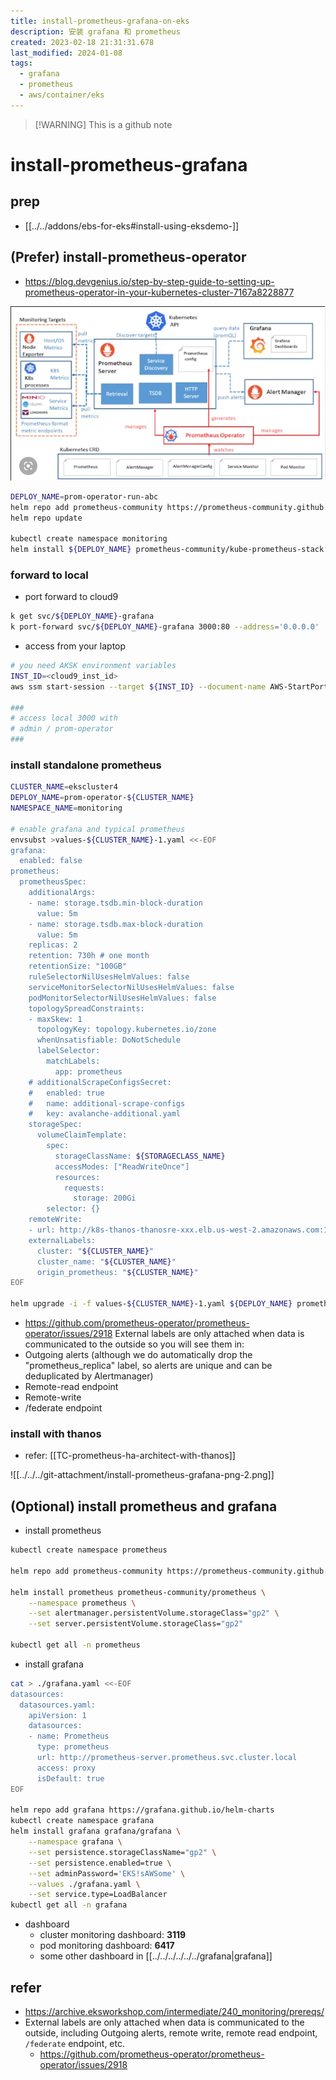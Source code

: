 ```yaml
---
title: install-prometheus-grafana-on-eks
description: 安装 grafana 和 prometheus
created: 2023-02-18 21:31:31.678
last_modified: 2024-01-08
tags:
  - grafana
  - prometheus
  - aws/container/eks
---
```

> [!WARNING] This is a github note
# install-prometheus-grafana
## prep
- [[../../addons/ebs-for-eks#install-using-eksdemo-]] 

## (Prefer) install-prometheus-operator

- https://blog.devgenius.io/step-by-step-guide-to-setting-up-prometheus-operator-in-your-kubernetes-cluster-7167a8228877

![install-prometheus-grafana-png-1.png](install-prometheus-grafana-png-1.png)

```sh
DEPLOY_NAME=prom-operator-run-abc
helm repo add prometheus-community https://prometheus-community.github.io/helm-charts
helm repo update

kubectl create namespace monitoring
helm install ${DEPLOY_NAME} prometheus-community/kube-prometheus-stack --namespace monitoring

```

### forward to local

- port forward to cloud9
```sh
k get svc/${DEPLOY_NAME}-grafana
k port-forward svc/${DEPLOY_NAME}-grafana 3000:80 --address='0.0.0.0'

```

- access from your laptop
```sh
# you need AKSK environment variables
INST_ID=<cloud9_inst_id>
aws ssm start-session --target ${INST_ID} --document-name AWS-StartPortForwardingSession --parameters '{"localPortNumber":["3000"],"portNumber":["3000"]}'

###
# access local 3000 with 
# admin / prom-operator
###

```

### install standalone prometheus
```sh
CLUSTER_NAME=ekscluster4
DEPLOY_NAME=prom-operator-${CLUSTER_NAME}
NAMESPACE_NAME=monitoring

# enable grafana and typical prometheus
envsubst >values-${CLUSTER_NAME}-1.yaml <<-EOF
grafana:
  enabled: false
prometheus:
  prometheusSpec:
    additionalArgs: 
    - name: storage.tsdb.min-block-duration
      value: 5m
    - name: storage.tsdb.max-block-duration
      value: 5m
    replicas: 2
    retention: 730h # one month
    retentionSize: "100GB"
    ruleSelectorNilUsesHelmValues: false
    serviceMonitorSelectorNilUsesHelmValues: false
    podMonitorSelectorNilUsesHelmValues: false
    topologySpreadConstraints: 
    - maxSkew: 1
      topologyKey: topology.kubernetes.io/zone
      whenUnsatisfiable: DoNotSchedule
      labelSelector:
        matchLabels:
          app: prometheus
    # additionalScrapeConfigsSecret: 
    #   enabled: true
    #   name: additional-scrape-configs
    #   key: avalanche-additional.yaml
    storageSpec: 
      volumeClaimTemplate:
        spec:
          storageClassName: ${STORAGECLASS_NAME}
          accessModes: ["ReadWriteOnce"]
          resources:
            requests:
              storage: 200Gi
        selector: {}
    remoteWrite: 
    - url: http://k8s-thanos-thanosre-xxx.elb.us-west-2.amazonaws.com:19291/api/v1/receive
    externalLabels: 
      cluster: "${CLUSTER_NAME}"
      cluster_name: "${CLUSTER_NAME}"
      origin_prometheus: "${CLUSTER_NAME}"
EOF

helm upgrade -i -f values-${CLUSTER_NAME}-1.yaml ${DEPLOY_NAME} prometheus-community/kube-prometheus-stack --namespace ${NAMESPACE_NAME} --create-namespace

```


- https://github.com/prometheus-operator/prometheus-operator/issues/2918
External labels are only attached when data is communicated to the outside so you will see them in:
- Outgoing alerts (although we do automatically drop the "prometheus_replica" label, so alerts are unique and can be deduplicated by Alertmanager)
- Remote-read endpoint
- Remote-write
- /federate endpoint


### install with thanos
- refer: [[TC-prometheus-ha-architect-with-thanos]]

![[../../../git-attachment/install-prometheus-grafana-png-2.png]]

## (Optional) install prometheus and grafana

- install prometheus
```sh
kubectl create namespace prometheus

helm repo add prometheus-community https://prometheus-community.github.io/helm-charts

helm install prometheus prometheus-community/prometheus \
    --namespace prometheus \
    --set alertmanager.persistentVolume.storageClass="gp2" \
    --set server.persistentVolume.storageClass="gp2"

kubectl get all -n prometheus

```

- install grafana
```sh
cat > ./grafana.yaml <<-EOF
datasources:
  datasources.yaml:
    apiVersion: 1
    datasources:
    - name: Prometheus
      type: prometheus
      url: http://prometheus-server.prometheus.svc.cluster.local
      access: proxy
      isDefault: true
EOF

helm repo add grafana https://grafana.github.io/helm-charts
kubectl create namespace grafana
helm install grafana grafana/grafana \
    --namespace grafana \
    --set persistence.storageClassName="gp2" \
    --set persistence.enabled=true \
    --set adminPassword='EKS!sAWSome' \
    --values ./grafana.yaml \
    --set service.type=LoadBalancer
kubectl get all -n grafana

```

- dashboard
	- cluster monitoring dashboard: **3119**
	- pod monitoring dashboard: **6417**
	- some other dashboard in [[../../../../../../grafana|grafana]]


## refer
- https://archive.eksworkshop.com/intermediate/240_monitoring/prereqs/
- External labels are only attached when data is communicated to the outside, including Outgoing alerts, remote write, remote read endpoint, `/federate` endpoint, etc.
    - https://github.com/prometheus-operator/prometheus-operator/issues/2918


